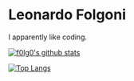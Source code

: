# Leonardo Folgoni

I apparently like coding.

[![f0lg0's github stats](https://github-readme-stats.vercel.app/api?username=f0lg0&count_private=true&show_icons=true&theme=vue)](https://github.com/anuraghazra/github-readme-stats)

[![Top Langs](https://github-readme-stats.vercel.app/api/top-langs/?username=f0lg0)](https://github.com/anuraghazra/github-readme-stats)

